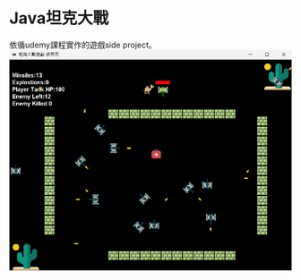 # Java坦克大戰

依循udemy課程實作的遊戲side project。
![image](https://github.com/JerryCHEN0924/TankWarGame/blob/main/java-TankWar.png)

